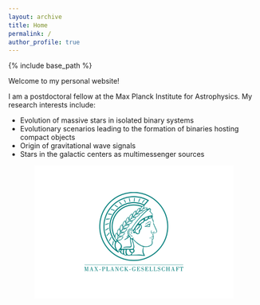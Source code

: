 ```yaml
---
layout: archive
title: Home
permalink: /
author_profile: true
---
```


{% include base_path %}


Welcome to my personal website!

I am a postdoctoral fellow at the Max Planck Institute for Astrophysics. My research interests include:

- Evolution of massive stars in isolated binary systems
- Evolutionary scenarios leading to the formation of binaries hosting compact objects
- Origin of gravitational wave signals 
- Stars in the galactic centers as multimessenger sources



 <div style="text-align: center;">
  <img src="./../images/Max-Planck-Gesellschaft.png" width="400"/>
 </div>
